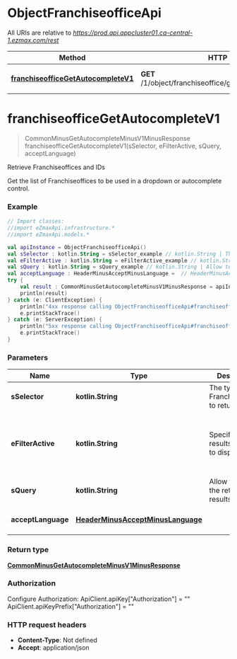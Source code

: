# ObjectFranchiseofficeApi

All URIs are relative to *https://prod.api.appcluster01.ca-central-1.ezmax.com/rest*

Method | HTTP request | Description
------------- | ------------- | -------------
[**franchiseofficeGetAutocompleteV1**](ObjectFranchiseofficeApi.md#franchiseofficeGetAutocompleteV1) | **GET** /1/object/franchiseoffice/getAutocomplete/{sSelector} | Retrieve Franchiseoffices and IDs


<a name="franchiseofficeGetAutocompleteV1"></a>
# **franchiseofficeGetAutocompleteV1**
> CommonMinusGetAutocompleteMinusV1MinusResponse franchiseofficeGetAutocompleteV1(sSelector, eFilterActive, sQuery, acceptLanguage)

Retrieve Franchiseoffices and IDs

Get the list of Franchiseoffices to be used in a dropdown or autocomplete control.

### Example
```kotlin
// Import classes:
//import eZmaxApi.infrastructure.*
//import eZmaxApi.models.*

val apiInstance = ObjectFranchiseofficeApi()
val sSelector : kotlin.String = sSelector_example // kotlin.String | The type of Franchiseoffices to return
val eFilterActive : kotlin.String = eFilterActive_example // kotlin.String | Specify which results we want to display.
val sQuery : kotlin.String = sQuery_example // kotlin.String | Allow to filter the returned results
val acceptLanguage : HeaderMinusAcceptMinusLanguage =  // HeaderMinusAcceptMinusLanguage | 
try {
    val result : CommonMinusGetAutocompleteMinusV1MinusResponse = apiInstance.franchiseofficeGetAutocompleteV1(sSelector, eFilterActive, sQuery, acceptLanguage)
    println(result)
} catch (e: ClientException) {
    println("4xx response calling ObjectFranchiseofficeApi#franchiseofficeGetAutocompleteV1")
    e.printStackTrace()
} catch (e: ServerException) {
    println("5xx response calling ObjectFranchiseofficeApi#franchiseofficeGetAutocompleteV1")
    e.printStackTrace()
}
```

### Parameters

Name | Type | Description  | Notes
------------- | ------------- | ------------- | -------------
 **sSelector** | **kotlin.String**| The type of Franchiseoffices to return | [enum: Active, All]
 **eFilterActive** | **kotlin.String**| Specify which results we want to display. | [optional] [default to Active] [enum: All, Active, Inactive]
 **sQuery** | **kotlin.String**| Allow to filter the returned results | [optional]
 **acceptLanguage** | [**HeaderMinusAcceptMinusLanguage**](.md)|  | [optional] [enum: *, en, fr]

### Return type

[**CommonMinusGetAutocompleteMinusV1MinusResponse**](CommonMinusGetAutocompleteMinusV1MinusResponse.md)

### Authorization


Configure Authorization:
    ApiClient.apiKey["Authorization"] = ""
    ApiClient.apiKeyPrefix["Authorization"] = ""

### HTTP request headers

 - **Content-Type**: Not defined
 - **Accept**: application/json

